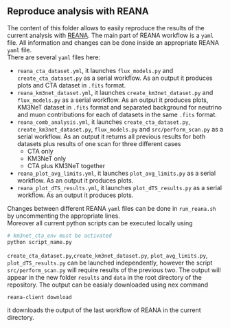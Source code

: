 ## Reproduce analysis with REANA

The content of this folder allows to easily reproduce the results of the current analysis with [REANA](https://reanahub.io/).
The main part of REANA workflow is a `yaml` file. All information and changes can be done inside an appropriate REANA `yaml` file.  
There are several `yaml` files here:
- `reana_cta_dataset.yml`, it launches `flux_models.py` and `create_cta_dataset.py` as a serial workflow. As an output it produces plots and CTA dataset in `.fits` format.
- `reana_km3net_dataset.yml`, it launches `create_km3net_dataset.py` and `flux_models.py` as a serial workflow. As an output it produces plots, KM3NeT dataset in `.fits` format and separated background for neutrino and muon contributions for each of datasets in the same `.fits` format.
- `reana_comb_analysis.yml`, it launches `create_cta_dataset.py`, `create_km3net_dataset.py`, `flux_models.py` and `src/perform_scan.py` as a serial workflow. As an output it returns all previous results for both datasets plus results of one scan for three different cases
    - CTA only
    - KM3NeT only
    - CTA plus KM3NeT together
- `reana_plot_avg_limits.yml`, it launches `plot_avg_limits.py` as a serial workflow. As an output it produces plots.
- `reana_plot_dTS_results.yml`, it launches `plot_dTS_results.py` as a serial workflow. As an output it produces plots. 

Changes between different REANA `yaml` files can be done in `run_reana.sh` by uncommenting the appropriate lines.  
Moreover all current python scripts can be executed locally using
```bash
# km3net_cta_env must be activated
python script_name.py
```
`create_cta_dataset.py`,`create_km3net_dataset.py`, `plot_avg_limits.py`, `plot_dTS_results.py` can be launched independently, however the script `src/perform_scan.py` will require results of the previous two.
The output will appear in the new folder `results` and `data` in the root directory of the repository.
The output can be easialy downloaded using nex command
```bash
reana-client download
```
it downloads the output of the last workflow of REANA in the current directory.